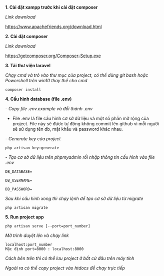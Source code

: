 **1. Cài đặt xampp trước khi cài đặt composer**

_Link download_

https://www.apachefriends.org/download.html

**2. Cài đặt composer**

_Link download_

https://getcomposer.org/Composer-Setup.exe

**3. Tải thư viện laravel**

_Chạy cmd và trỏ vào thư mục của project, có thể dùng git bash hoặc Powershell trên win10 thay thế cho cmd_

    composer install

**4. Cấu hình database (file .env)**

_- Copy file .env.example và đổi thành .env_

- File .env là file cấu hình cơ sở dữ liệu và một số phần mở rộng của project. File này sẽ được tự động không commit lên github vì mỗi người sẽ sử dụng tên db, mật khẩu và password khác nhau.

_- Generate key của project_

    php artisan key:generate

_- Tạo cơ sở dữ liệu trên phpmyadmin rồi nhập thông tin cấu hình vào file .env_

    DB_DATABASE=

    DB_USERNAME=

    DB_PASSWORD=

_Sau khi cấu hình xong thì chạy lệnh để tạo cơ sở dữ liệu từ migrate_

    php artisan migrate

**5. Run project app**

    php artisan serve [--port=port_number]

_Mở trình duyệt lên và chạy link_

    localhost:port_number 
    Mặc định port=8000 : localhost:8000

_Cách bên trên thì có thể lưu project ở bất cứ đâu trên máy tính_ 

_Ngoài ra có thể copy project vào htdocs để chạy trực tiếp_




